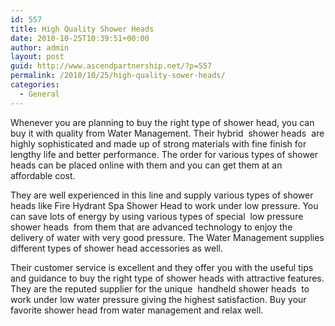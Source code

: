 ```yaml
---
id: 557
title: High Quality Shower Heads
date: 2010-10-25T10:39:51+00:00
author: admin
layout: post
guid: http://www.ascendpartnership.net/?p=557
permalink: /2010/10/25/high-quality-sower-heads/
categories:
  - General
---
```

Whenever you are planning to buy the right type of shower head, you can buy it with quality from Water Management. Their hybrid &nbsp;shower heads&nbsp; are highly sophisticated and made up of strong materials with fine finish for lengthy life and better performance. The order for various types of shower heads can be placed online with them and you can get them at an affordable cost.

They are well experienced in this line and supply various types of shower heads like Fire Hydrant Spa Shower Head to work under low pressure. You can save lots of energy by using various types of special &nbsp;low pressure shower heads&nbsp; from them that are advanced technology to enjoy the delivery of water with very good pressure. The Water Management supplies different types of shower head accessories as well.

Their customer service is excellent and they offer you with the useful tips and guidance to buy the right type of shower heads with attractive features. They are the reputed supplier for the unique &nbsp;handheld shower heads&nbsp; to work under low water pressure giving the highest satisfaction. Buy your favorite shower head from water management and relax well.